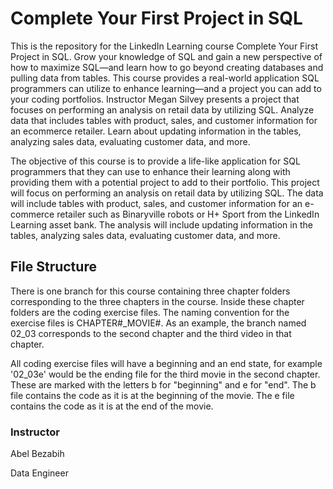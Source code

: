 # Complete Your First Project in SQL
This is the repository for the LinkedIn Learning course Complete Your First Project in SQL.
Grow your knowledge of SQL and gain a new perspective of how to maximize SQL—and learn how to go beyond creating databases and pulling data from tables. This course provides a real-world application SQL programmers can utilize to enhance learning—and a project you can add to your coding portfolios. Instructor Megan Silvey presents a project that focuses on performing an analysis on retail data by utilizing SQL. Analyze data that includes tables with product, sales, and customer information for an ecommerce retailer. Learn about updating information in the tables, analyzing sales data, evaluating customer data, and more.

The objective of this course is to provide a life-like application for SQL programmers that they can use to enhance their learning along with providing them with a potential project to add to their portfolio. This project will focus on performing an analysis on retail data by utilizing SQL. The data will include tables with product, sales, and customer information for an e-commerce retailer such as Binaryville robots or H+ Sport from the LinkedIn Learning asset bank. The analysis will include updating information in the tables, analyzing sales data, evaluating customer data, and more.

## File Structure
There is one branch for this course containing three chapter folders corresponding to the three chapters in the course. Inside these chapter folders are the coding exercise files. The naming convention for the exercise files is CHAPTER#_MOVIE#. As an example, the branch named 02_03 corresponds to the second chapter and the third video in that chapter.

All coding exercise files will have a beginning and an end state, for example '02_03e' would be the ending file for the third movie in the second chapter. These are marked with the letters b for "beginning" and e for "end". The b file contains the code as it is at the beginning of the movie. The e file contains the code as it is at the end of the movie.

### Instructor

Abel Bezabih

Data Engineer
                            

[lil-thumbnail-url]: https://media.licdn.com/dms/image/D560DAQHk3OAJHXC0Gw/learning-public-crop_675_1200/0/1710529454861?e=2147483647&v=beta&t=D50SiOy2tQkKt50cmUZYsJiSyGpBzyU7DWVaNdNeLIU

